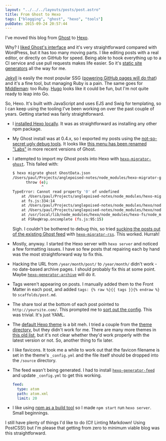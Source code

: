 ```yaml
---
layout: "../../../layouts/posts/post.astro"
title: From Ghost to Hexo
tags: ["blogging", "ghost", "hexo", "tools"]
pubDate: 2015-09-24 20:57:44
---
```


I've moved this blog from [Ghost](https://ghost.org/) to [Hexo](https://hexo.io/).

Why? I [liked Ghost's interface](/notes/trying-out-ghost/) and it's very straightforward compared with WordPress, but it has too many moving parts. I like editing posts with a real editor, or directly on GitHub for speed. Being able to hook everything up to a CI service and use pull requests makes life easier. So it's [static site generators](http://staticgen.com/) all the way for me.

[Jekyll](http://jekyllrb.com/) is easily the most popular SSG ([powering GitHub pages will do that](https://jekyllrb.com/docs/github-pages/)) and it's a fine tool, but managing Ruby is a pain. The same goes for [Middleman](https://middlemanapp.com/): too Ruby. [Hugo](http://gohugo.io/) looks like it could be fun, but I'm not quite ready to leap into Go.

So, Hexo. It's built with JavaScript and uses EJS and Swig for templating, so I can keep using the tooling I've been working on over the past couple of years. Getting started was fairly straightforward.

- I [installed Hexo locally](https://hexo.io/docs/index.html). It was as straightforward as installing any other npm package.
- My Ghost install was at 0.4.x, so I exported my posts using the [not-so-secret ugly debug tools](https://www.ghostforbeginners.com/backup-ghost-using-admin-ui/). It looks like [this menu has been renamed "Labs"](http://support.ghost.org/import-and-export-my-ghost-blog-settings-and-data/) in more recent versions of Ghost.
- I attempted to import my Ghost posts into Hexo with [`hexo-migrator-ghost`](https://www.npmjs.com/package/hexo-migrator-ghost/). This failed with:

  ```bash
  $ hexo migrate ghost GhostData.json
  /Users/paul/Projects/anglepoised-notes/node_modules/hexo-migrator-ghost/index.js:92
        throw (e);
               ^
  TypeError: Cannot read property '0' of undefined
      at /Users/paul/Projects/anglepoised-notes/node_modules/hexo-migrator-ghost/index.js:27:21
      at fs.js:334:14
      at /Users/paul/Projects/anglepoised-notes/node_modules/hexo/node_modules/nunjucks/node_modules/chokidar/node_modules/readdirp/node_modules/graceful-fs/graceful-fs.js:104:5
      at /Users/paul/Projects/anglepoised-notes/node_modules/hexo/node_modules/hexo-fs/node_modules/chokidar/node_modules/readdirp/node_modules/graceful-fs/graceful-fs.js:104:5
      at /usr/local/lib/node_modules/hexo/node_modules/hexo-fs/node_modules/chokidar/node_modules/readdirp/node_modules/graceful-fs/graceful-fs.js:104:5
      at FSReqWrap.oncomplete (fs.js:95:15)
  ```

  Sigh. I couldn't be bothered to debug this, so tried [sucking the posts out of the existing Ghost feed](https://hexo.io/docs/migration.html) with [`hexo-migrator-rss`](https://www.npmjs.com/package/hexo-migrator-rss/). This worked. Hurrah!

- Mostly, anyway. I started the Hexo server with `hexo server` and noticed a few formatting issues. I have so few posts that repairing each by hand was the most straightforward way to fix this.
- Hacking the URL from `/year/month/post/` to `/year/month/` didn't work - no date-based archive pages. I should probably fix this at some point. Maybe [`hexo-generator-archive`](https://github.com/hexojs/hexo-generator-archive) will do it.
- Tags weren't appearing on posts. I manually added them to the Front Matter in each post, and added `tags: {% raw %}{{ tags }}{% endraw %}` to `scaffolds/post.md`.
- The share tool at the bottom of each post pointed to `http://yoursite.com/`. This prompted me to [sort out the config](https://hexo.io/docs/configuration.html). This was trivial. It's just YAML.
- The [default Hexo theme](https://hexo.io/hexo-theme-landscape/) is a bit meh. I tried a couple from the [theme directory](https://hexo.io/themes/), but they didn't work for me. There are many more themes in [this old list](https://github.com/hexojs/hexo/wiki/Themes), but it's not clear whether they'd work properly with the latest version or not. So, another thing to fix later.
- I like favicons. It took me a while to work out that the favicon filename is set in the theme's `_config.yml` and the file itself should be dropped into the `/source` directory.
- The feed wasn't being generated. I had to install [`hexo-generator-feed`](https://github.com/hexojs/hexo-generator-feed) and update `_config.yml` to get this working.

  ```yaml
  feed:
    type: atom
    path: atom.xml
    limit: 20
  ```

- I like using [npm as a build tool](http://blog.keithcirkel.co.uk/how-to-use-npm-as-a-build-tool/) so I made `npm start` run `hexo server`. Small beginnings.

I still have plenty of things I'd like to do (CI! Linting Markdown! Using PostCSS!) but I'm please that getting from zero to minimum viable blog was this straightforward.
